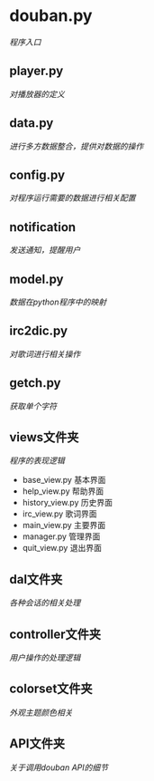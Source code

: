 # douban.py 
*程序入口*
## player.py
*对播放器的定义*
## data.py
*进行多方数据整合，提供对数据的操作*
## config.py
*对程序运行需要的数据进行相关配置*
## notification
*发送通知，提醒用户*
## model.py
*数据在python程序中的映射*
## irc2dic.py
*对歌词进行相关操作*
## getch.py
*获取单个字符*
## views文件夹
*程序的表现逻辑*  

- base_view.py     基本界面
- help_view.py     帮助界面
- history_view.py  历史界面
- irc_view.py      歌词界面
- main_view.py     主要界面
- manager.py       管理界面
- quit_view.py     退出界面

## dal文件夹
*各种会话的相关处理*
## controller文件夹
*用户操作的处理逻辑*
## colorset文件夹
*外观主题颜色相关*
## API文件夹
*关于调用douban API的细节*
